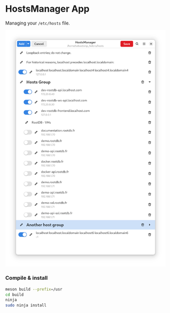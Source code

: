 # HostsManager App

Managing your `/etc/hosts` file.

<p align="center">
  <img alt="Screenshot" src="./data/screenshots/main.png">
</p>

### Compile & install
```sh
meson build --prefix=/usr
cd build
ninja
sudo ninja install
```
